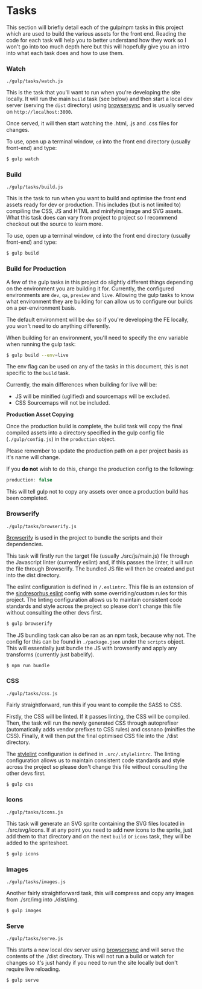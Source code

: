 # Tasks

This section will briefly detail each of the gulp/npm tasks in this project which are used to build the various assets for the front end.
Reading the code for each task will help you to better understand how they work so I won't go into too much depth here but this will hopefully give you an intro into what each task does and how to use them.

### Watch

`./gulp/tasks/watch.js`

This is the task that you'll want to run when you're developing the site locally. It will run the main `build` task (see below) and then start a local dev server (serving the `dist` directory) using [browsersync](https://www.browsersync.io/) and is usually served on `http://localhost:3000`.

Once served, it will then start watching the .html, .js and .css files for changes.

To use, open up a terminal window, `cd` into the front end directory (usually front-end) and type:

```sh
$ gulp watch
```

### Build

`./gulp/tasks/build.js`

This is the task to run when you want to build and optimise the front end assets ready for dev or production.
This includes (but is not limited to) compiling the CSS, JS and HTML and minifying image and SVG assets. What this task does can vary from project to project so I recommend checkout out the source to learn more.

To use, open up a terminal window, `cd` into the front end directory (usually front-end) and type:

```sh
$ gulp build
```

### Build for Production

A few of the gulp tasks in this project do slightly different things depending on the environment you are building it for. Currently, the configured environments are `dev`, `qa`, `preview` and `live`. Allowing the gulp tasks to know what environment they are building for can allow us to configure our builds on a per-environment basis. 

The default environment will be `dev` so if you're developing the FE locally, you won't need to do anything differently.

When building for an environment, you'll need to specify the env variable when running the gulp task:

```sh
$ gulp build --env=live
```

The env flag can be used on any of the tasks in this document, this is not specific to the `build` task.

Currently, the main differences when building for live will be:

- JS will be minified (uglified) and sourcemaps will be excluded.
- CSS Sourcemaps will not be included.

**Production Asset Copying**

Once the production build is complete, the build task will copy the final compiled assets into a directory specified in the gulp config file (`./gulp/config.js`) in the `production` object.

Please remember to update the production path on a per project basis as it's name will change.

If you **do not** wish to do this, change the production config to the following:

```js
production: false
```

This will tell gulp not to copy any assets over once a production build has been completed.


### Browserify

`./gulp/tasks/browserify.js`

[Browserify](http://browserify.org/) is used in the project to bundle the scripts and their dependencies.

This task will firstly run the target file (usually ./src/js/main.js) file through the Javascript linter (currently eslint) and, if this passes the linter, it will run the file through Browserify. The bundled JS file will then be created and put into the dist directory.

The eslint configuration is defined in `/.eslintrc`. This file is an extension of the [sindresorhus eslint](https://github.com/sindresorhus/eslint-config-xo) config with some overriding/custom rules for this project. The linting configuration allows us to maintain consistent code standards and style across the project so please don't change this file without consulting the other devs first.

```sh
$ gulp browserify
```

The JS bundling task can also be ran as an npm task, because why not. The config for this can be found in `./package.json` under the `scripts` object.
This will essentially just bundle the JS with browserify and apply any transforms (currently just babelify).

```sh
$ npm run bundle
```


### CSS

`./gulp/tasks/css.js`

Fairly straightforward, run this if you want to compile the SASS to CSS.

Firstly, the CSS will be linted. If it passes linting, the CSS will be compiled. Then, the task will run the newly generated CSS through autoprefixer (automatically adds vendor prefixes to CSS rules) and cssnano (minifies the CSS). Finally, it will then put the final optimised CSS file into the ./dist directory.

The [stylelint](https://github.com/stylelint/stylelint) configuration is defined in `.src/.stylelintrc`. The linting configuration allows us to maintain consistent code standards and style across the project so please don't change this file without consulting the other devs first.

```sh
$ gulp css
```

### Icons

`./gulp/tasks/icons.js`

This task will generate an SVG sprite containing the SVG files located in ./src/svg/icons. If at any point you need to add new icons to the sprite, just add them to that directory and on the next `build` or `icons` task, they will be added to the spritesheet.

```sh
$ gulp icons
```

### Images

`./gulp/tasks/images.js`

Another fairly straightforward task, this will compress and copy any images from ./src/img into ./dist/img.

```sh
$ gulp images
```

### Serve

`./gulp/tasks/serve.js`

This starts a new local dev server using [browsersync](https://www.browsersync.io/) and will serve the contents of the ./dist directory. This will not run a build or watch for changes so it's just handy if you need to run the site locally but don't require live reloading.

```sh
$ gulp serve
```

